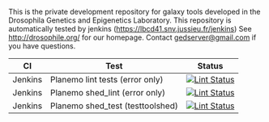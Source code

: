This is the private development repository for galaxy tools developed in the Drosophila Genetics and Epigenetics Laboratory.
This repository is automatically tested by jenkins (https://lbcd41.snv.jussieu.fr/jenkins)
See http://drosophile.org/ for our homepage.
Contact gedserver@gmail.com if you have questions.

CI      | Test                            |  Status
------- |-------------------------------- | -------
Jenkins | Planemo lint tests (error only) | [![Lint Status](https://lbcd41.snv.jussieu.fr/jenkins/buildStatus/icon?job=galaxy_tool_lint)](https://lbcd41.snv.jussieu.fr/jenkins/job/galaxy_tool_lint/)
Jenkins | Planemo shed_lint (error only) | [![Lint Status](https://lbcd41.snv.jussieu.fr/jenkins/buildStatus/icon?job=galaxy_shed_lint)](https://lbcd41.snv.jussieu.fr/jenkins/job/galaxy_shed_lint/)
Jenkins | Planemo shed_test (testtoolshed) | [![Lint Status](https://lbcd41.snv.jussieu.fr/jenkins/buildStatus/icon?job=galaxy_shed_test)](https://lbcd41.snv.jussieu.fr/jenkins/job/galaxy_shed_test/)
